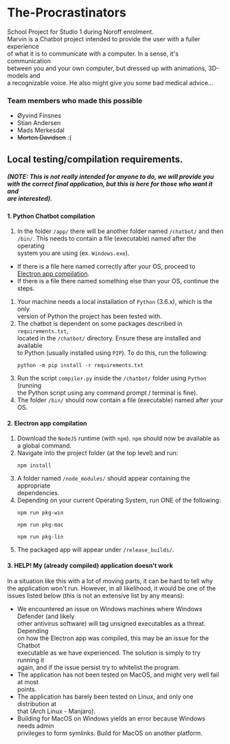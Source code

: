 # The-Procrastinators

School Project for Studio 1 during Noroff enrolment.\
Marvin is a Chatbot project intended to provide the user with a fuller experience\
of what it is to communicate with a computer. In a sense, it's communication\
between you and your own computer, but dressed up with animations, 3D-models and\
a recognizable voice. He also might give you some bad medical advice...

### Team members who made this possible

-  Øyvind Finsnes
-  Stian Andersen
-  Mads Merkesdal
-  ~~Morten Davidsen~~ :(

## Local testing/compilation requirements.
##### (NOTE: This is not really intended for anyone to do, we will provide you<br/>with the correct final application, but this is here for those who want it and<br/>are interested).

#### 1. Python Chatbot compilation

1. In the folder `/app/` there will be another folder named `/chatbot/` and then\
   `/bin/`. This needs to contain a file (executable) named after the operating\
   system you are using (ex. `Windows.exe`).
-  If there is a file here named correctly after your OS, proceed to\
   [Electron app compilation](####-2.-Electron-app-compilation).
-  If there is a file there named something else than your OS, continue the steps.
1. Your machine needs a local installation of `Python` (3.6.x), which is the only\
   version of Python the project has been tested with.
2. The chatbot is dependent on some packages described in `requirements.txt`,\
   located in the `/chatbot/` directory. Ensure these are installed and available\
   to Python (usually installed using `PIP`). To do this, run the following:
   ```
   python -m pip install -r requirements.txt
   ```
3. Run the script `compiler.py` inside the `/chatbot/` folder using `Python` (running\
   the Python script using any command prompt / terminal is fine).
4. The folder `/bin/` should now contain a file (executable) named after your OS.

#### 2. Electron app compilation

1. Download the `NodeJS` runtime (with `npm`). `npm` should now be available as\
   a global command.
2. Navigate into the project folder (at the top level) and run:
   ```
   npm install
   ```
3. A folder named `/node_modules/` should appear containing the appropriate\
   dependencies.
4. Depending on your current Operating System, run ONE of the following:
   ```
   npm run pkg-win

   npm run pkg-mac

   npm run pkg-lin
   ```
5. The packaged app will appear under `/release_builds/`.

#### 3. HELP! My (already compiled) application doesn't work

In a situation like this with a lot of moving parts, it can be hard to tell why\
the application won't run. However, in all likelihood, it would be one of the\
issues listed below (this is not an extensive list by any means):

-  We encountered an issue on Windows machines where Windows Defender (and likely\
   other antivirus software) will tag unsigned executables as a threat. Depending\
   on how the Electron app was compiled, this may be an issue for the Chatbot\
   executable as we have experienced. The solution is simply to try running it\
   again, and if the issue persist try to whitelist the program.
-  The application has not been tested on MacOS, and might very well fail at most\
   points.
-  The application has barely been tested on Linux, and only one distribution at\
   that (Arch Linux - Manjaro).
-  Building for MacOS on Windows yields an error because Windows needs admin\
   privileges to form symlinks. Build for MacOS on another platform.